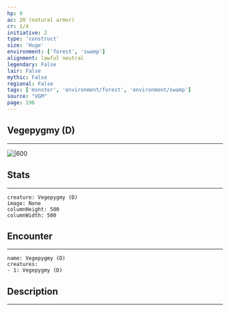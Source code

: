 ```yaml
---
hp: 9
ac: 20 (natural armor)
cr: 1/4
initiative: 2
type: 'construct'    
size: 'Huge'
environment: ['forest', 'swamp']
alignment: lawful neutral
legendary: False
lair: False
mythic: False
regional: False
tags: ['monster', 'environment/forest', 'environment/swamp']
source: "VGM"
page: 196
---
```


## Vegepygmy (D)
---

![|600](D:/Program%20Files/5e.tools/img/bestiary/VGM/Vegepygmy.jpg)

## Stats
---

```statblock
creature: Vegepygmy (D)
image: None
columnHeight: 500
columnWidth: 500
```

## Encounter
---

```encounter-table
name: Vegepygmy (D)
creatures:
- 1: Vegepygmy (D)
```

## Description
---




